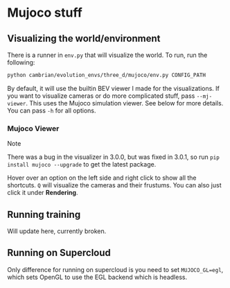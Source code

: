 # Mujoco stuff

## Visualizing the world/environment

There is a runner in `env.py` that will visualize the world. To run, run the following:

```bash
python cambrian/evolution_envs/three_d/mujoco/env.py CONFIG_PATH
```

By default, it will use the builtin BEV viewer I made for the visualizations. If you want to visualize cameras or do more complicated stuff, pass `--mj-viewer`. This uses the Mujoco simulation viewer. See below for more details. You can pass `-h` for all options.

### Mujoco Viewer

> [!NOTE]
> There was a bug in the visualizer in 3.0.0, but was fixed in 3.0.1, so run `pip install mujoco --upgrade` to get the latest package.

Hover over an option on the left side and right click to show all the shortcuts. `Q` will visualize the cameras and their frustums. You can also just click it under **Rendering**.

## Running training

Will update here, currently broken.

## Running on Supercloud

Only difference for running on supercloud is you need to set `MUJOCO_GL=egl`, which sets OpenGL to use the EGL backend which is headless.